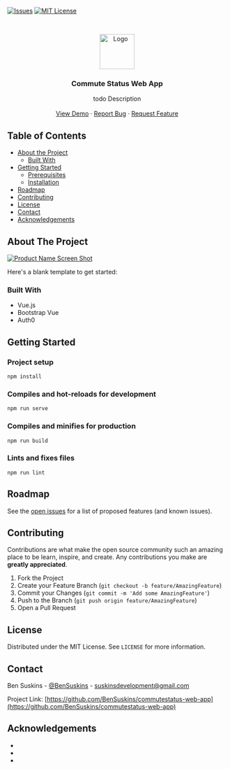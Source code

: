 <!-- PROJECT SHIELDS -->
<!--
*** I'm using markdown "reference style" links for readability.
*** Reference links are enclosed in brackets [ ] instead of parentheses ( ).
*** See the bottom of this document for the declaration of the reference variables
*** for contributors-url, forks-url, etc. This is an optional, concise syntax you may use.
*** https://www.markdownguide.org/basic-syntax/#reference-style-links
-->
[![Issues][issues-shield]][issues-url]
[![MIT License][license-shield]][license-url]


<!-- PROJECT LOGO -->
<br />
<p align="center">
  <a>
    <img src="https://avatars1.githubusercontent.com/u/5471266?s=460&u=ffdc6bb815f378181362597f63a5af932df168ea&v=4" alt="Logo" width="80" height="80">
  </a>

  <h3 align="center">Commute Status Web App</h3>

  <p align="center">
    todo Description
    <br />
    <br />
    <a href="https://commutestatus.suskins.co.uk">View Demo</a>
    ·
    <a href="https://github.com/BenSuskins/commutestatus-web-app/issues">Report Bug</a>
    ·
    <a href="https://github.com/BenSuskins/commutestatus-web-app/issues">Request Feature</a>
  </p>
</p>



<!-- TABLE OF CONTENTS -->
## Table of Contents

* [About the Project](#about-the-project)
  * [Built With](#built-with)
* [Getting Started](#getting-started)
  * [Prerequisites](#prerequisites)
  * [Installation](#installation)
* [Roadmap](#roadmap)
* [Contributing](#contributing)
* [License](#license)
* [Contact](#contact)
* [Acknowledgements](#acknowledgements)



<!-- ABOUT THE PROJECT -->
## About The Project

[![Product Name Screen Shot][product-screenshot]](https://example.com)

Here's a blank template to get started:


### Built With

* Vue.js
* Bootstrap Vue
* Auth0


<!-- GETTING STARTED -->
## Getting Started

### Project setup
```
npm install
```

### Compiles and hot-reloads for development
```
npm run serve
```

### Compiles and minifies for production
```
npm run build
```

### Lints and fixes files
```
npm run lint
```

<!-- ROADMAP -->
## Roadmap

See the [open issues](https://github.com/BenSuskins/commutestatus-web-app/issues) for a list of proposed features (and known issues).



<!-- CONTRIBUTING -->
## Contributing

Contributions are what make the open source community such an amazing place to be learn, inspire, and create. Any contributions you make are **greatly appreciated**.

1. Fork the Project
2. Create your Feature Branch (`git checkout -b feature/AmazingFeature`)
3. Commit your Changes (`git commit -m 'Add some AmazingFeature'`)
4. Push to the Branch (`git push origin feature/AmazingFeature`)
5. Open a Pull Request



<!-- LICENSE -->
## License

Distributed under the MIT License. See `LICENSE` for more information.



<!-- CONTACT -->
## Contact

Ben Suskins - [@BenSuskins](https://twitter.com/BenSuskins) - suskinsdevelopment@gmail.com

Project Link: [https://github.com/BenSuskins/commutestatus-web-app](https://github.com/BenSuskins/commutestatus-web-app)



<!-- ACKNOWLEDGEMENTS -->
## Acknowledgements

* []()
* []()
* []()


<!-- MARKDOWN LINKS & IMAGES -->
<!-- https://www.markdownguide.org/basic-syntax/#reference-style-links -->
[issues-shield]: https://img.shields.io/badge/Issues-0-brightgreen
[issues-url]: https://github.com/BenSuskins/commutestatus-web-app/issues
[license-shield]: https://img.shields.io/badge/License-MIT-brightgreen
[license-url]: https://github.com/BenSuskins/commutestatus-web-app/blob/master/LICENSE.txt
[product-screenshot]: images/screenshot.png
